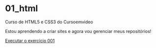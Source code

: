  # 01_html
 Curso de HTML5 e CSS3 do Cursoemvideo

 Estou aprendendo a criar sites e agora vou gerenciar meus repositórios!

 <a href="https://deboralf.github.io/01_html/exercicios/ex001/index.html">Executar o exercício 001</a>
